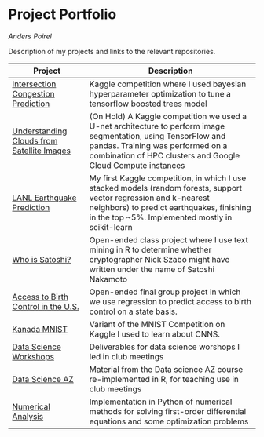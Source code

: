 # Project Portfolio
*Anders Poirel*

Description of my projects and links to the relevant repositories.

| Project | Description |
| --- | --- |
| [Intersection Congestion Prediction](https://github.com/Jswig/bq-geotab)| Kaggle competition where I used bayesian hyperparameter optimization to tune a tensorflow boosted trees model|
| [Understanding Clouds from Satellite Images](https://github.com/datascienceslugs/dss-cloudclassification/tree/anders-testing) | (On Hold) A Kaggle competition we used a U-net architecture to perform image segmentation, using TensorFlow and pandas. Training was performed on a combination of HPC clusters and Google Cloud Compute instances|
| [LANL Earthquake Prediction](https://github.com/datascienceslugs/dss-earthquakes) | My first Kaggle competition, in which I use stacked models (random forests, support vector regression and k-nearest neighbors) to predict earthquakes, finishing in the top ~5%. Implemented mostly in scikit-learn |
| [Who is Satoshi?](https://github.com/Jswig/Computational-Futurology/blob/master/Who_Is_Satoshi/CRWN88_HW3.pdf) | Open-ended class project where I use text mining in R to determine whether cryptographer Nick Szabo might have written under the name of Satoshi Nakamoto |
| [Access to Birth Control in the U.S.](https://drive.google.com/open?id=1DtbDNyi160zuXgVyBocp7d1TX9Zl3crS) | Open-ended final group project in which we use regression to predict access to birth control on a state basis. 
| [Kanada MNIST](https://github.com/datascienceslugs/dss-kannada/blob/master/notebooks/0.1-apoirel-nntest.ipynb) | Variant of the MNIST Competition on Kaggle I used to learn about CNNS.
| [Data Science Workshops](https://github.com/datascienceslugs/workshops) | Deliverables for data science worshops I led in club meetings | 
| [Data Science AZ](https://github.com/Jswig/DataScienceAZ/blob/master/SimpleLinearRegression/salary_slr.md) | Material from the Data  science AZ course re-implemented in R, for teaching use in club meetings|
| [Numerical Analysis](https://github.com/Jswig/numerical-diffeqs/blob/master/Solutions.ipynb)| Implementation in Python of numerical methods for solving first-order differential equations and some optimization problems|



